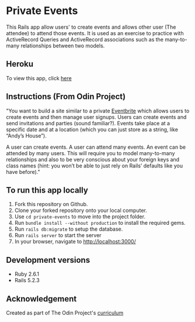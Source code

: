 # Private Events

This Rails app allow users' to create events and allows other user (The attendee) to attend those events. It is used as an exercise to practice with ActiveRecord Queries and ActiveRecord associations such as the many-to-many relationships between two models.

## Heroku

To view this app, click [here](https://blooming-ridge-40323.herokuapp.com/)

## Instructions (From Odin Project)

"You want to build a site similar to a private [Eventbrite](http://www.eventbrite.com/) which allows users to create events and then manage user signups. Users can create events and send invitations and parties (sound familiar?). Events take place at a specific date and at a location (which you can just store as a string, like “Andy’s House”).

A user can create events. A user can attend many events. An event can be attended by many users. This will require you to model many-to-many relationships and also to be very conscious about your foreign keys and class names (hint: you won’t be able to just rely on Rails’ defaults like you have before)."

## To run this app locally

1. Fork this repository on Github.
1. Clone your forked repository onto your local computer.
1. Use `cd private-events` to move into the project folder.
1. Run `bundle install --without production` to install the required gems.
1. Run `rails db:migrate` to setup the database.
1. Run `rails server` to start the server
1. In your browser, navigate to [http://localhost:3000/](http://localhost:3000/)

## Development versions

* Ruby 2.6.1
* Rails 5.2.3

## Acknowledgement

Created as part of The Odin Project's [curriculum](https://www.theodinproject.com/courses/ruby-on-rails/lessons/associations?ref=lnav#project-2-private-events)
